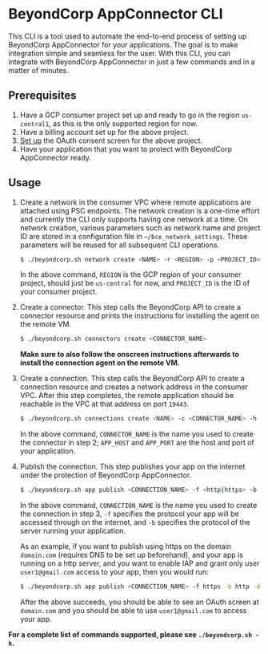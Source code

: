 # BeyondCorp AppConnector CLI

This CLI is a tool used to automate the end-to-end process of setting up
BeyondCorp AppConnector for your applications. The goal is to make integration
simple and seamless for the user. With this CLI, you can integrate with
BeyondCorp AppConnector in just a few commands and in a matter of minutes.

## Prerequisites

1.  Have a GCP consumer project set up and ready to go in the region
    `us-central1`, as this is the only supported region for now.
2.  Have a billing account set up for the above project.
3.  [Set up](https://console.cloud.google.com/apis/credentials/consent) the
    OAuth consent screen for the above project.
4.  Have your application that you want to protect with BeyondCorp AppConnector
    ready.

## Usage

1.  Create a network in the consumer VPC where remote applications are attached
    using PSC endpoints. The network creation is a one-time effort and currently
    the CLI only supports having one network at a time. On network creation,
    various parameters such as network name and project ID are stored in a
    configuration file in `~/bce_network_settings`. These parameters will be
    reused for all subsequent CLI operations.

    ```sh
    $ ./beyondcorp.sh network create <NAME> -r <REGION> -p <PROJECT_ID>
    ```

    In the above command, `REGION` is the GCP region of your consumer project,
    should just be `us-central` for now, and `PROJECT_ID` is the ID of your
    consumer project.

2.  Create a connector. This step calls the BeyondCorp API to create a connector
    resource and prints the instructions for installing the agent on the remote
    VM.

    ```sh
    $ ./beyondcorp.sh connectors create <CONNECTOR_NAME>
    ```

    **Make sure to also follow the onscreen instructions afterwards to install
    the connection agent on the remote VM.**

3.  Create a connection. This step calls the BeyondCorp API to create a
    connection resource and creates a network address in the consumer VPC. After
    this step completes, the remote application should be reachable in the VPC
    at that address on port `19443`.

    ```sh
    $ ./beyondcorp.sh connections create <NAME> -c <CONNECTOR_NAME> -h <APP_HOST> -p <APP_PORT>
    ```

    In the above command, `CONNECTOR_NAME` is the name you used to create the
    connector in step 2; `APP_HOST` and `APP_PORT` are the host and port of your
    application.

4.  Publish the connection. This step publishes your app on the internet under
    the protection of BeyondCorp AppConnector.

    ```sh
    $ ./beyondcorp.sh app publish <CONNECTION_NAME> -f <http|https> -b <http|https> [optional_flags]
    ```

    In the above command, `CONNECTION_NAME` is the name you used to create the
    connection in step 3, `-f` specifies the protocol your app will be accessed
    through on the internet, and `-b` specifies the protocol of the server
    running your application.  
    
    As an example, if you want to
    publish using https on the domain `domain.com` (requires DNS to be set up
    beforehand), and your app is running on a http server, and you want to
    enable IAP and grant only user `user1@gmail.com` access to your app, then
    you would run:

    ```sh
    $ ./beyondcorp.sh app publish <CONNECTION_NAME> -f https -b http -d domain.com -e -u user1@gmail.com
    ```

    After the above succeeds, you should be able to see an OAuth screen at
    `domain.com` and you should be able to use `user1@gmail.com` to access your
    app.

**For a complete list of commands supported, please see `./beyondcorp.sh -h`.**
